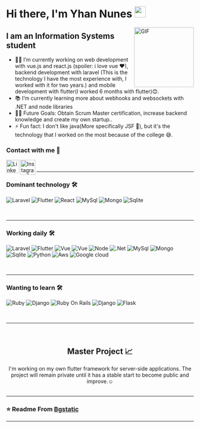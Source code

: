 # Hi there, I'm Yhan Nunes <img width="30px" src="https://raw.githubusercontent.com/gist/ManulMax/2d20af60d709805c55fd784ca7cba4b9/raw/bcfeac7604f674ace63623106eb8bb8471d844a6/github.gif" />

<img align="right" alt="GIF" height="160px" src="https://pic.chinesefontdesign.com/uploads/2017/11/chinesefontdesign.com-2017-11-21_10-36-02_124032.gif" />


## I am an Information Systems student  

- 👨‍💻 I’m currently working on web development with vue.js and react.js (spoiler: i love vue ❤), backend development with laravel (This is the technology I have the most experience with, I worked with it for two years.) and mobile development with flutter(I worked 6 months with flutter)😊.
- 📚 I’m currently learning more about webhooks and websockets with .NET and node libraries
- 💪🏼 Future Goals: Obtain Scrum Master certification, increase backend knowledge and create my own startup..
- ⚡ Fun fact: I don't like java(More specifically JSF
🤢), but it's the technology that I worked on the most because of the college 😅.



### Contact with me 📝


[<img align="left" alt="Linkedin | LinkedIn" width="35px" src="https://i.pinimg.com/originals/de/b4/6f/deb46f02a59e3b3a2aa58fac16290d63.gif" />][linkedin]
[<img align="left" alt="Instagram | Instagram" width="40px" src="https://thumbs.gfycat.com/OrnateOrneryFoal-max-1mb.gif" />][instagram]

<br />

---

### Dominant technology 🛠 
![Laravel](https://img.shields.io/badge/laravel%20-%F05340.svg?&style=for-the-badge&color=F05340&logo=laravel&logoColor=white)
![Flutter](https://img.shields.io/badge/Flutter-02569B?style=for-the-badge&logo=flutter&logoColor=white)
![React](https://img.shields.io/badge/Vue.js-35495E?style=for-the-badge&logo=vue.js&logoColor=4FC08D)
![MySql](https://img.shields.io/badge/MySQL-00000F?style=for-the-badge&logo=mysql&logoColor=white)
![Mongo](https://img.shields.io/badge/MongoDB-4EA94B?style=for-the-badge&logo=mongodb&logoColor=white)
![Sqlite](https://img.shields.io/badge/SQLite-07405E?style=for-the-badge&logo=sqlite&logoColor=white)

<br/>

---

### Working daily 🛠 
![Laravel](https://img.shields.io/badge/laravel%20-%F05340.svg?&style=for-the-badge&color=F05340&logo=laravel&logoColor=white)
![Flutter](https://img.shields.io/badge/Flutter-02569B?style=for-the-badge&logo=flutter&logoColor=white)
![Vue](https://img.shields.io/badge/Vue.js-35495E?style=for-the-badge&logo=vue.js&logoColor=4FC08D)
![Vue](https://img.shields.io/badge/React-20232A?style=for-the-badge&logo=react&logoColor=61DAFB)
![Node](https://img.shields.io/badge/Node.js-43853D?style=for-the-badge&logo=node.js&logoColor=white)
![.Net](https://img.shields.io/badge/.NET-5C2D91?style=for-the-badge&logo=.net&logoColor=white)
![MySql](https://img.shields.io/badge/MySQL-00000F?style=for-the-badge&logo=mysql&logoColor=white)
![Mongo](https://img.shields.io/badge/MongoDB-4EA94B?style=for-the-badge&logo=mongodb&logoColor=white)
![Sqlite](https://img.shields.io/badge/SQLite-07405E?style=for-the-badge&logo=sqlite&logoColor=white)
![Python](https://img.shields.io/badge/Python-14354C?style=for-the-badge&logo=python&logoColor=white)
![Aws](https://img.shields.io/badge/Amazon_AWS-232F3E?style=for-the-badge&logo=amazon-aws&logoColor=white)
![Google cloud](https://img.shields.io/badge/Google_Cloud-4285F4?style=for-the-badge&logo=google-cloud&logoColor=white)

<br/>

---
### Wanting to learn 🛠 
![Ruby](https://img.shields.io/badge/Ruby-CC342D?style=for-the-badge&logo=ruby&logoColor=white)
![Django](https://img.shields.io/badge/Django-092E20?style=for-the-badge&logo=django&logoColor=white)
![Ruby On Rails](https://img.shields.io/badge/Ruby_on_Rails-CC0000?style=for-the-badge&logo=ruby-on-rails&logoColor=white)
![Django](https://img.shields.io/badge/Django-092E20?style=for-the-badge&logo=django&logoColor=white)
![Flask](https://img.shields.io/badge/Flask-000000?style=for-the-badge&logo=flask&logoColor=white)


<br/>

---

<br/>

  <h2 align="center"> Master Project 📈 </h2>
  
  <div align="center"> 
     I'm working on my own flutter framework for server-side applications. The project will remain private until it has a stable start to become public and improve.☺
  </div>
  
<br/>

---

 ### ⭐️ Readme From [Bgstatic](https://github.com/Bgstatic) ### 
 
---


[instagram]: https://www.instagram.com/yhan.nunes/
[linkedin]: https://www.linkedin.com/in/yhan-nunes-8666ba198/
